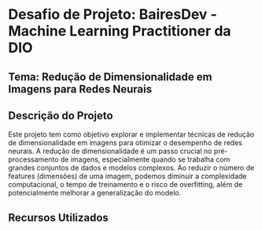 # Desafio de Projeto: BairesDev - Machine Learning Practitioner da DIO
## Tema: Redução de Dimensionalidade em Imagens para Redes Neurais
## Descrição do Projeto

Este projeto tem como objetivo explorar e implementar técnicas de redução de dimensionalidade em imagens para otimizar o desempenho de redes neurais. A redução de dimensionalidade é um passo crucial no pré-processamento de imagens, especialmente quando se trabalha com grandes conjuntos de dados e modelos complexos. Ao reduzir o número de features (dimensões) de uma imagem, podemos diminuir a complexidade computacional, o tempo de treinamento e o risco de overfitting, além de potencialmente melhorar a generalização do modelo.
## Recursos Utilizados
